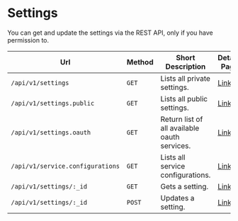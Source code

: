 # Settings

You can get and update the settings via the REST API, only if you have permission to.

| Url                              | Method | Short Description                            | Details Page                     |
| -------------------------------- | ------ | -------------------------------------------- | -------------------------------- |
| `/api/v1/settings`               | `GET`  | Lists all private settings.                  | [Link](get.md)                   |
| `/api/v1/settings.public`        | `GET`  | Lists all public settings.                   | [Link](public.md)                |
| `/api/v1/settings.oauth`         | `GET`  | Return list of all available oauth services. | [Link](oauth.md)                 |
| `/api/v1/service.configurations` | `GET`  | Lists all service configurations.            | [Link](service-configuration.md) |
| `/api/v1/settings/:_id`          | `GET`  | Gets a setting.                              | [Link](get-by-id.md)             |
| `/api/v1/settings/:_id`          | `POST` | Updates a setting.                           | [Link](update.md)                |
